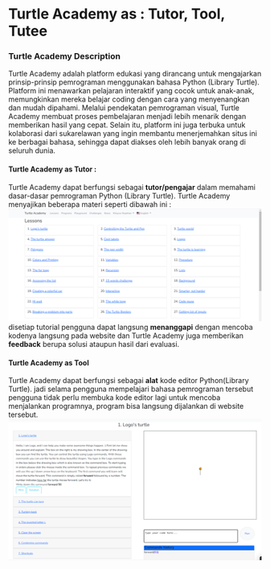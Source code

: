 # Turtle Academy as : Tutor, Tool, Tutee

### Turtle Academy Description
Turtle Academy adalah platform edukasi yang dirancang untuk mengajarkan prinsip-prinsip pemrograman menggunakan bahasa Python (Library Turtle). Platform ini menawarkan pelajaran interaktif yang cocok untuk anak-anak, memungkinkan mereka belajar coding dengan cara yang menyenangkan dan mudah dipahami. Melalui pendekatan pemrograman visual, Turtle Academy membuat proses pembelajaran menjadi lebih menarik dengan memberikan hasil yang cepat. Selain itu, platform ini juga terbuka untuk kolaborasi dari sukarelawan yang ingin membantu menerjemahkan situs ini ke berbagai bahasa, sehingga dapat diakses oleh lebih banyak orang di seluruh dunia.

#### Turtle Academy as Tutor :
Turtle Academy dapat berfungsi sebagai **tutor/pengajar** dalam memahami dasar-dasar pemrograman Python (Library Turtle). Turtle Academy menyajikan beberapa materi seperti dibawah ini :
![Materi Turtle Academy](pictures/Materi_Turtle_Academy.png)
disetiap tutorial pengguna dapat langsung **menanggapi** dengan mencoba kodenya langsung pada website dan Turtle Academy juga memberikan **feedback** berupa solusi ataupun hasil dari evaluasi.

#### Turtle Academy as Tool
Turtle Academy dapat berfungsi sebagai **alat** kode editor Python(Library Turtle). jadi selama pengguna mempelajari bahasa pemrograman tersebut pengguna tidak perlu membuka kode editor lagi untuk mencoba menjalankan programnya, program bisa langsung dijalankan di website tersebut.
![Tool Turtle Academy](pictures/tool_turtle_academy.png)
